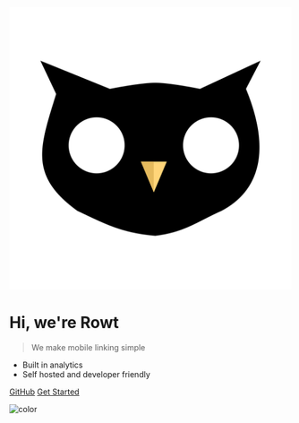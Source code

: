 ![logo](_media/rowtLogo.svg ':size=120x120')

# Hi, we're Rowt

> We make mobile linking simple

- Built in analytics
- Self hosted and developer friendly

[GitHub](https://github.com/rowt-deeplinks/)
[Get Started](/get-started/)

![color](#fff)